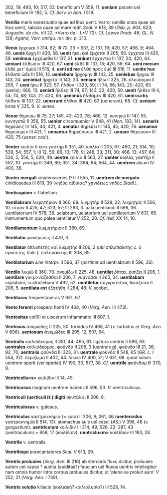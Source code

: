 302, 19; 493, 10; 517, 53. beneficium V 559, 11. **ueniam** pacem uel
beneficium IV 192, 5. *Cf. Serv. in Aen.* I 519.

**Venilia** maris exaestuatio quae ad litus uenit. Varro: uenilia unda
quae ad litus uenit, salacia quae ad mare redit *Scal.* V 613, 39 (*Osb.
p.* 604, 623; *Augustin. de civ.* VII 22, *Varro de l. l.*V 72). *Cf.
Loewe Prodr.* 48; *GL. N.* 128; *Agahd, Varr. antiqu. rer. div. p.* 210.

**Venio** ἔρχομαι II 314, 62; III 70, 23 = 637, 2; 137, 19; 420, 57;
466, 9; 494, 48. **uenis** ἔρχῃ III 420, 58. **uenit** ἥκει καὶ ἔρχεται
II 205, 66. ἔρχεται III 420, 59. **uenimus** ἐρχόμεθα III 137, 21.
**ueniunt** ἔρχονται III 137, 20; 420, 64. **ueniant** ἔλθωσιν III 420,
67. **ueni** ἐλθέ III 137, 18; 420, 56; 64. **ueni mecum** ἐλθὲ μετ'
ἐμοῦ III 516, 4. **ueni ad me** ἐλθὲ πρὸς ἐμέ III 516, 11. **uenite
huc** ἔλθατε ώδε III 516, 13. **ueniebam** ἤρχομην III 143, 25.
**ueniebas** ἤρχου III 143, 24. **ueniebat** ἤρχετο III 143, 23.
**neniam** ἥξω II 325, 26. ἐλεύσομαι II 295, 7. **ueni** ἥκω II 323, 57.
ἦλθον II 323, 59; III 74, 66; 143, 20; 420, 65 (uenio); 466, 10.
**uenisti** ἦλθες III 74, 67; 143, 22; 420, 60. **uenit** ἦλθεν III 4,
54; 74, 68; 143, 21; 420, 66. **uenimus** ἤλθαμεν III 420, 61.
**ueni\<s\>tis** ἤλθατε III 137, 22. **uenerunt** ἦλθαν III 420, 63
(uenerant); 68. *Cf.* **ueniunt** bona V 335, 9. *V.* ueneo.

**Venor** θηρεύω III 75, 27; 145, 43; 420, 78; 466, 12. κυνηγῶ III 147,
55. κυνηγετῶ II 356, 55. **uenior** circumuenior V 648, 41 (*Non.* 183,
14). **uenaris** θηρεύεις III 145, 44; 421, 3. **uenatur** θηρεύει III
145, 45; 420, 76. **uenamur** θηρεύομεν III 421, 1. **uenantur**
θηρεύουσιν III 421, 2. **uenare** θήρευσον III 420, 75 (uenari *cod.*).

**Venter** κοιλία ὅ ἐστι γαστήρ II 351, 40. κοιλία II 205, 67; 490, 21;
514, 10; 539, 54; 557, 1; III 12, 56; 86, 10; 176, 9; 248, 33; 311, 30;
466, 13; 497, 64; 526, 5; 556, 5; 620, 49. **uentre** κοιλία II 563, 27.
**uenter** κοιλία, γαστήρ II 552, 10. γαστήρ III 349, 60; 351, 34;
394, 64; 564, 44. **uentrem** aluum IV 400, 38.

**Venter merguli** cinideossedes (?) III 555, 11. **uentrem de mergulo**
cinidiosedes III 619, 39 (νηδὺς αἰθυίας? χηνιδέως νηδύς *Stadl.*).

**Venticapium** *v.* flabellum.

**Ventilabrum** λικμητήριον II 360, 69. λικμητήρ II 528, 22. λικμητρίς
II 506, 10. πτύον II 425, 47; 523, 57; III 263, 3. pala uentilandi II
596, 36. uentilatorium IV 578, 38. uelabrum, uelatorium uel
uentilatorium V 631, 66. instrumentum quo palea uentilatur V 252, 20.
*Cf. Isid.* XX 14, 10.

**Ventilamentum** λικμητήριον II 360, 69.

**Ventilatio** φανέρωσις II 470, 3.

**Ventilator** ὁπλοπετὴς καὶ λικμητής II 206, 2 (*ubi* ὁπλοπαίκτης *c:*
ὁ προπετής *Vulc.*). ὁπλοπαίκτης III 308, 65.

**Ventilatorium** *sine interpr.* II 596, 37 (*pertinet ad* uentilabrum
II 596, 36).

**Ventilo** λικμῶ II 360, 70. ἀνεμίζω II 225, 48. **uentilat** ῥίπτει,
ῥιπίζει II 206, 1. **uentilare** γυ\<μ\>νάζεσθαι II 206, 7. γυμνάσαι II
265, 34. **uentilabam** uigilabam, custodiebam V 492, 52. **uentiletur**
συγκροτεῖται, δικάζεται II 206, 5. **uentilata est** ἐζητήθη II 284, 48.
*V.* scobet.

**Ventitaras** frequentaueras V 631, 67.

**Vento ferenti** prospero flanti IV 468, 40 (*Verg. Aen.* III 473).

**Ventositas** col[l]i et uiscerum inflammatio III 607, 1.

**Ventosus** ἀνεμώδης II 225, 50. turbidus IV 468, 41 (*v.* turbidus *et
Verg. Aen.* V 696). **uentosum** ἀνεμῶδες III 295, 12; 507, 64.

**Ventralis** κοιλιόδεσμος II 351, 44; 495, 61. ligatura uentris II 596,
63. **uentrales** κοιλιόδεσμος, φοῦνδα II 206, 3 (uentrale *g*). φοῦνδα
III 21, 36; 92, 70, **uentralis** φοῦνδα III 323, 31. **uentrale**
φοῦνδα II 548, 65 (*GR. L.* I 554, 32). περίζωμα II 402, 44. fascia IV
400, 31; V 631, 68. quod solum uentrem operit (*vel* operiat) IV 190,
30; 577, 38. *Cf.* **uentrile** φοῦνδαμ III 370, 9.

**Ventricellu\<s\>** κοιλίδιν III 14, 49.

**Ventricosus** magnum uentrem habens II 596, 50. *V.* uentriculosus.

**Ventriculi (uerticuli *H.*) digiti** σκυτάλαι II 206, 8.

**Ventriculosus** *v.* gulosus.

**Ventriculus** γαστροκνημία (= sura) II 206, 9; 261, 46
(**uenterculus** γαστροκνημία II 514, 13). stomachus auis uel cesol
(*AS.*) V 398, 48 (*v.* gurgustium). **uentriculum** κοιλίδιν III 314,
49; 526, 23; 287, 43 (uentraculum) = 658, 17 (κοιλίδιον).
**uentriclu\<m\>** κοιλίδιον III 183, 28.

**Ventrile** *v.* uentralis.

**Ventriloqui** praecantatores *Scal.* V 613, 29.

**Ventris proluuies** (*Verg. Aen.* III 216) ab stercoris fluxu
dicitur, proluuies autem uel capax † audita (auiditas?) faucium uel
fluxus uentris intellegitur: nam omnis humor intra corpus proluuies
dicitur, ut 'pleno se proluit auro' V 252, 21 (*Verg. Aen.* I 739).

**Ventris solutio** kiliacis (κοιλιακή? κοιλιολυσία?) III 528, 14.
